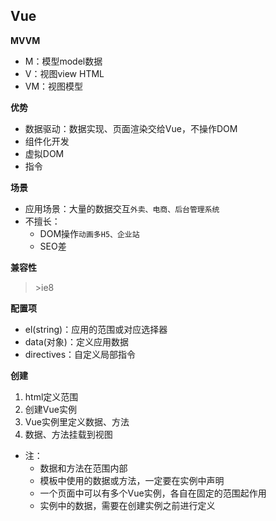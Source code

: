 
## Vue
**MVVM** 
- M：模型model数据
- V：视图view HTML
- VM：视图模型

**优势**
- 数据驱动：数据实现、页面渲染交给Vue，不操作DOM
- 组件化开发
- 虚拟DOM
- 指令

**场景**
- 应用场景：大量的数据交互`外卖、电商、后台管理系统`
- 不擅长：
  - DOM操作`动画多H5、企业站`
  - SEO差

**兼容性**  
> \>ie8

**配置项**
- el(string)：应用的范围或对应选择器
- data(对象)：定义应用数据
- directives：自定义局部指令


**创建**
1. html定义范围
2. 创建Vue实例
3. Vue实例里定义数据、方法
4. 数据、方法挂载到视图


- 注：
  - 数据和方法在范围内部
  - 模板中使用的数据或方法，一定要在实例中声明
  - 一个页面中可以有多个Vue实例，各自在固定的范围起作用
  - 实例中的数据，需要在创建实例之前进行定义

